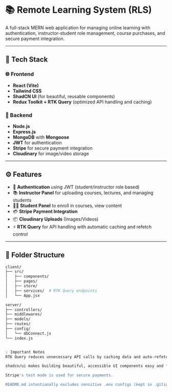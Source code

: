 

# 📚 Remote Learning System (RLS)

A full-stack MERN web application for managing online learning with authentication, instructor-student role management, course purchases, and secure payment integration.

---

## 🚀 Tech Stack

### 🌐 Frontend
- **React (Vite)**
- **Tailwind CSS**
- **ShadCN UI** (for beautiful, reusable components)
- **Redux Toolkit + RTK Query** (optimized API handling and caching)

### 🔐 Backend
- **Node.js**
- **Express.js**
- **MongoDB** with **Mongoose**
- **JWT** for authentication
- **Stripe** for secure payment integration
- **Cloudinary** for image/video storage

---

## ⚙️ Features

- 🔐 **Authentication** using JWT (student/instructor role based)
- 📚 **Instructor Panel** for uploading courses, lectures, and managing students
- 🧑‍🎓 **Student Panel** to enroll in courses, view content
- 💳 **Stripe Payment Integration**
- 📦 **Cloudinary Uploads** (Images/Videos)
- ⚡ **RTK Query** for API handling with automatic caching and refetch control

---

## 📁 Folder Structure

```bash
client/
├── src/
│   ├── components/
│   ├── pages/
│   ├── store/
│   ├── services/  # RTK Query endpoints
│   └── App.jsx

server/
├── controllers/
├── middlewares/
├── models/
├── routes/
├── config/
│   └── dbConnect.js
└── index.js


💡 Important Notes
RTK Query reduces unnecessary API calls by caching data and auto-refetching only when needed.

shadcn/ui makes building beautiful, accessible UI components easy and fast.

Stripe's test mode is used for secure payments.

README.md intentionally excludes sensitive .env configs (kept in .gitignore).